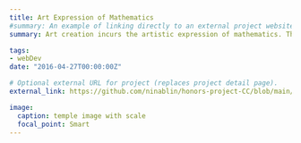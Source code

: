 ```yaml
---
title: Art Expression of Mathematics
#summary: An example of linking directly to an external project website using `external_link`.
summary: Art creation incurs the artistic expression of mathematics. This paper shall use examples of artworks, including paintings and sculptures, and architectures seeking the combination of mathematics and art.

tags:
- webDev
date: "2016-04-27T00:00:00Z"

# Optional external URL for project (replaces project detail page).
external_link: https://github.com/ninablin/honors-project-CC/blob/main/Art%20Expression%20of%20Mathemtics.pdf

image:
  caption: temple image with scale
  focal_point: Smart
---
```

